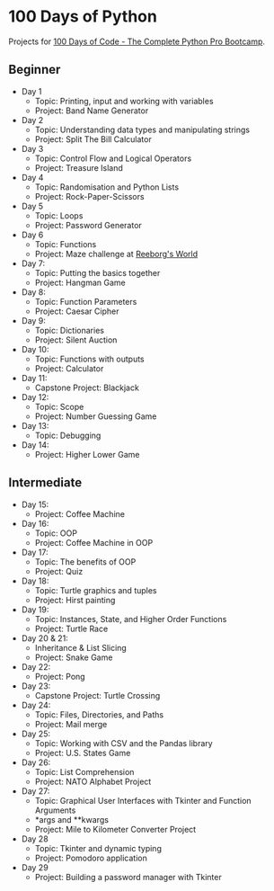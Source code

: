 # 100 Days of Python

Projects for [100 Days of Code - The Complete Python Pro Bootcamp](https://www.udemy.com/course/100-days-of-code/).

## Beginner 
- Day 1
  - Topic: Printing, input and working with variables
  - Project: Band Name Generator
- Day 2
  - Topic: Understanding data types and manipulating strings
  - Project: Split The Bill Calculator
- Day 3
  - Topic: Control Flow and Logical Operators
  - Project: Treasure Island
- Day 4
  - Topic: Randomisation and Python Lists
  - Project: Rock-Paper-Scissors
- Day 5
  - Topic: Loops
  - Project: Password Generator
- Day 6
  - Topic: Functions
  - Project: Maze challenge at [Reeborg's World](https://reeborg.ca/reeborg.html?lang=en&mode=python&menu=worlds%2Fmenus%2Freeborg_intro_en.json&name=Maze&url=worlds%2Ftutorial_en%2Fmaze1.json)
- Day 7:
  - Topic: Putting the basics together
  - Project: Hangman Game
- Day 8:
  - Topic: Function Parameters
  - Project: Caesar Cipher
- Day 9:
  - Topic: Dictionaries
  - Project: Silent Auction
- Day 10:
  - Topic: Functions with outputs
  - Project: Calculator
- Day 11:
  - Capstone Project: Blackjack
- Day 12:
  - Topic: Scope
  - Project: Number Guessing Game
- Day 13:
  - Topic: Debugging
- Day 14:
  - Project: Higher Lower Game
## Intermediate 
- Day 15:
  - Project: Coffee Machine
- Day 16:
  - Topic: OOP
  - Project: Coffee Machine in OOP
- Day 17:
  - Topic: The benefits of OOP
  - Project: Quiz
- Day 18: 
  - Topic: Turtle graphics and tuples
  - Project: Hirst painting
- Day 19:
  - Topic: Instances, State, and Higher Order Functions
  - Project: Turtle Race
- Day 20 & 21:
  - Inheritance & List Slicing
  - Project: Snake Game
- Day 22:
  - Project: Pong
- Day 23:
  - Capstone Project: Turtle Crossing
- Day 24:
  - Topic: Files, Directories, and Paths
  - Project: Mail merge
- Day 25: 
  - Topic: Working with CSV and the Pandas library
  - Project: U.S. States Game
- Day 26:
  - Topic: List Comprehension
  - Project: NATO Alphabet Project
- Day 27:
  - Topic: Graphical User Interfaces with Tkinter and Function Arguments
  - *args and **kwargs
  - Project: Mile to Kilometer Converter Project
- Day 28
  - Topic: Tkinter and dynamic typing
  - Project: Pomodoro application
- Day 29
  - Project: Building a password manager with Tkinter

